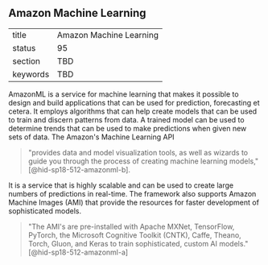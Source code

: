 ## Amazon Machine Learning


|          |                         |
| -------- | ----------------------- |
| title    | Amazon Machine Learning |
| status   | 95                      |
| section  | TBD                     |
| keywords | TBD                     |




AmazonML is a service for machine learning that makes it possible to
design and build applications that can be used for prediction,
forecasting et cetera. It employs algorithms that can help create models
that can be used to train and discern patterns from data. A trained
model can be used to determine trends that can be used to make
predictions when given new sets of data. The Amazon's Machine Learning
API

> "provides data and model visualization tools, as well as wizards to
> guide you through the process of creating machine learning
> models," [@hid-sp18-512-amazonml-b].

It is a service that is highly
scalable and can be used to create large numbers of predictions in
real-time. The framework also supports Amazon Machine Images (AMI) that
provide the resources for faster development of sophisticated models.


> "The AMI's are pre-installed with Apache MXNet, TensorFlow,
> PyTorch, the Microsoft Cognitive Toolkit (CNTK), Caffe, Theano,
> Torch, Gluon, and Keras to train sophisticated, custom AI
> models." [@hid-sp18-512-amazonml-a]
